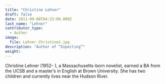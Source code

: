 ```yaml
---
title: "Christine Lehner"
draft: false
date: 2011-09-08T04:23:09.000Z
last_name: "Lehner"
contributor_type:
  - Author
image:
  file: Lehner_Christine1.jpg
description: "Author of “Expecting”"
weight:
---
```


Christine Lehner (1952- ), a Massachusetts-born novelist, earned a BA from the UCSB and a master’s in English at Brown University. She has two children and currently lives near the Hudson River.

